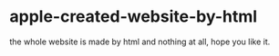 # apple-created-website-by-html
the whole website is made by html and nothing at all, hope you like it.
